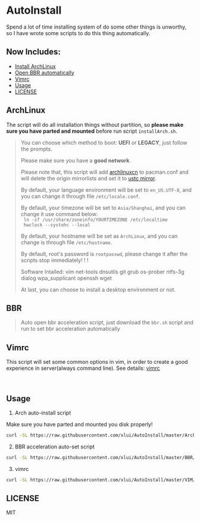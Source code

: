 # AutoInstall
Spend a lot of time installing system of do some other things is unworthy, so I have wrote some scripts to do this thing automatically.  

## Now Includes:

- [Install ArchLinux](#ArchLinux)
- [Open BBR automatically](#BBR)
- [Vimrc](#Vimrc)
- [Usage](#Usage)
- [LICENSE](#LICENSE)


## ArchLinux

The script will do all installation things without partition, so **please make sure you have parted and mounted** before run script `installArch.sh`. 
>
> You can choose which method to boot: **UEFI** or **LEGACY**, just follow the prompts.
> 
> Please make sure you have a **good network**.  
> 
> Please note that, this script will add [archlinuxcn](http://mirrors.tuna.tsinghua.edu.cn/archlinuxcn/) to pacman.conf and will delete the origin mirrorlists and set it to [ustc mirror](http://mirrors.tuna.tsinghua.edu.cn/archlinux).  
> 
> By default, your language environment will be set to `en_US.UTF-8`, and you can change it through file `/etc/locale.conf`.
> 
> By default, your timezone will be set to `Asia/Shanghai`, and you can change it use command below:  
` ln -sf /usr/share/zoneinfo/YOURTIMEZONE /etc/localtime`  
` hwclock --systohc --local`  
>
> By default, your hostname will be set as `ArchLinux`, and you can change is through file `/etc/hostname`.
> 
> By default, root's password is `rootpasswd`, please change it after the scripts stop immediately! ! !
> 
> Software Intalled: vim net-tools dnsutils git grub os-prober ntfs-3g dialog wpa_supplicant openssh wget
> 
> At last, you can choose to install a desktop environment or not.

## BBR

> Auto open bbr acceleration script, just download the `bbr.sh` script and run to set bbr acceleration automatically

## Vimrc

This script will set some common options in vim, in order to create a good experience in server(always command line). See details: [vimrc](VIM/vimrc)


<br>

## Usage

1. Arch auto-install script

Make sure you have parted and mounted you disk properly!

```bash
curl -SL https://raw.githubusercontent.com/xlui/AutoInstall/master/ArchLinux/installArch.sh | sh
```

2. BBR acceleration auto-set script

```bash
curl -SL https://raw.githubusercontent.com/xlui/AutoInstall/master/BBR/bbr.sh | sh
```

3. vimrc

```bash
curl -SL https://raw.githubusercontent.com/xlui/AutoInstall/master/VIM/vim.sh | sh
```

## LICENSE

MIT
